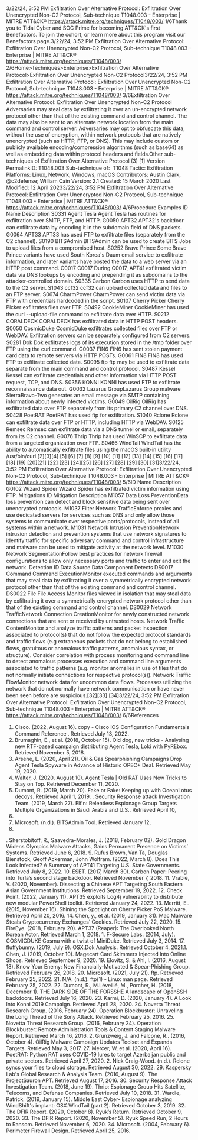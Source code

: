3/22/24, 3:52 PM Exﬁltration Over Alternative Protocol: Exﬁltration Over Unencrypted Non-C2 Protocol, Sub-technique T1048.003 - Enterprise | MITRE ATT&CK®
https://attack.mitre.org/techniques/T1048/003/ 1/6Thank you to Tidal Cyber and SOC Prime for becoming ATT&CK's ﬁrst Benefactors. To join the cohort, or learn more about this program visit our
Benefactors page.3/22/24, 3:52 PM Exﬁltration Over Alternative Protocol: Exﬁltration Over Unencrypted Non-C2 Protocol, Sub-technique T1048.003 - Enterprise | MITRE ATT&CK®
https://attack.mitre.org/techniques/T1048/003/ 2/6Home>Techniques>Enterprise>Exﬁltration Over Alternative Protocol>Exﬁltration Over Unencrypted Non-C2 Protocol3/22/24, 3:52 PM Exﬁltration Over Alternative Protocol: Exﬁltration Over Unencrypted Non-C2 Protocol, Sub-technique T1048.003 - Enterprise | MITRE ATT&CK®
https://attack.mitre.org/techniques/T1048/003/ 3/6Exﬁltration Over Alternative Protocol: Exﬁltration Over
Unencrypted Non-C2 Protocol
Adversaries may steal data by exﬁltrating it over an un-encrypted network protocol other than that of the existing command and control
channel. The data may also be sent to an alternate network location from the main command and control server.
Adversaries may opt to obfuscate this data, without the use of encryption, within network protocols that are natively unencrypted (such as
HTTP, FTP, or DNS). This may include custom or publicly available encoding/compression algorithms (such as base64) as well as
embedding data within protocol headers and ﬁelds.Other sub-techniques of Exﬁltration Over Alternative Protocol (3)
[1]
Version PermalinkID: T1048.003
Sub-technique of:  T1048
 
Tactic: Exﬁltration
 
Platforms: Linux, Network, Windows, macOS
Contributors: Austin Clark, @c2defense; William Cain
Version: 2.1
Created: 15 March 2020
Last Modiﬁed: 12 April 20233/22/24, 3:52 PM Exﬁltration Over Alternative Protocol: Exﬁltration Over Unencrypted Non-C2 Protocol, Sub-technique T1048.003 - Enterprise | MITRE ATT&CK®
https://attack.mitre.org/techniques/T1048/003/ 4/6Procedure Examples
ID Name Description
S0331 Agent Tesla Agent Tesla has routines for exﬁltration over SMTP, FTP, and HTTP.
G0050 APT32 APT32's backdoor can exﬁltrate data by encoding it in the subdomain ﬁeld of DNS packets.
G0064 APT33 APT33 has used FTP to exﬁltrate ﬁles (separately from the C2 channel).
S0190 BITSAdmin BITSAdmin can be used to create BITS Jobs to upload ﬁles from a compromised host.
S0252 Brave Prince Some Brave Prince variants have used South Korea's Daum email service to exﬁltrate information, and later
variants have posted the data to a web server via an HTTP post command.
C0017 C0017 During C0017, APT41 exﬁltrated victim data via DNS lookups by encoding and prepending it as subdomains
to the attacker-controlled domain.
S0335 Carbon Carbon uses HTTP to send data to the C2 server.
S1043 ccf32 ccf32 can upload collected data and ﬁles to an FTP server.
S0674 CharmPower CharmPower can send victim data via FTP with credentials hardcoded in the script.
S0107 Cherry Picker Cherry Picker exﬁltrates ﬁles over FTP.
S0492 CookieMiner CookieMiner has used the curl --upload-file command to exﬁltrate data over HTTP.
S0212 CORALDECK CORALDECK has exﬁltrated data in HTTP POST headers.
S0050 CosmicDuke CosmicDuke exﬁltrates collected ﬁles over FTP or WebDAV. Exﬁltration servers can be separately conﬁgured
from C2 servers.
S0281 Dok Dok exﬁltrates logs of its execution stored in the /tmp folder over FTP using the curl command.
G0037 FIN6 FIN6 has sent stolen payment card data to remote servers via HTTP POSTs.
G0061 FIN8 FIN8 has used FTP to exﬁltrate collected data.
S0095 ftp ftp may be used to exﬁltrate data separate from the main command and control protocol.
S0487 Kessel Kessel can exﬁltrate credentials and other information via HTTP POST request, TCP, and DNS.
S0356 KONNI KONNI has used FTP to exﬁltrate reconnaissance data out.
G0032 Lazarus
GroupLazarus Group malware SierraBravo-Two generates an email message via SMTP containing information
about newly infected victims.
G0049 OilRig OilRig has exﬁltrated data over FTP separately from its primary C2 channel over DNS.
S0428 PoetRAT PoetRAT has used ftp for exﬁltration.
S1040 Rclone Rclone can exﬁltrate data over FTP or HTTP, including HTTP via WebDAV.
S0125 Remsec Remsec can exﬁltrate data via a DNS tunnel or email, separately from its C2 channel.
G0076 Thrip Thrip has used WinSCP to exﬁltrate data from a targeted organization over FTP.
S0466 WindTail WindTail has the ability to automatically exﬁltrate ﬁles using the macOS built-in utility /usr/bin/curl.[2][3][4]
[5]
[6]
[7]
[8]
[9]
[10]
[11]
[12]
[13]
[14]
[15]
[16]
[17]
[18]
[19]
[20][21]
[22]
[23]
[24][25]
[26]
[27]
[28]
[29]
[30]
[31]3/22/24, 3:52 PM Exﬁltration Over Alternative Protocol: Exﬁltration Over Unencrypted Non-C2 Protocol, Sub-technique T1048.003 - Enterprise | MITRE ATT&CK®
https://attack.mitre.org/techniques/T1048/003/ 5/6ID Name Description
G0102 Wizard Spider Wizard Spider has exﬁltrated victim information using FTP.
Mitigations
ID Mitigation Description
M1057 Data Loss
PreventionData loss prevention can detect and block sensitive data being sent over unencrypted protocols.
M1037 Filter Network
TraﬃcEnforce proxies and use dedicated servers for services such as DNS and only allow those systems to
communicate over respective ports/protocols, instead of all systems within a network.
M1031 Network Intrusion
PreventionNetwork intrusion detection and prevention systems that use network signatures to identify traﬃc for
speciﬁc adversary command and control infrastructure and malware can be used to mitigate activity
at the network level.
M1030 Network
SegmentationFollow best practices for network ﬁrewall conﬁgurations to allow only necessary ports and traﬃc to
enter and exit the network.
Detection
ID Data Source Data Component Detects
DS0017 Command Command
ExecutionMonitor executed commands and arguments that may steal data by exﬁltrating it over a
symmetrically encrypted network protocol other than that of the existing command and
control channel.
DS0022 File File Access Monitor ﬁles viewed in isolation that may steal data by exﬁltrating it over a
symmetrically encrypted network protocol other than that of the existing command and
control channel.
DS0029 Network TraﬃcNetwork
Connection
CreationMonitor for newly constructed network connections that are sent or received by
untrusted hosts.
Network Traﬃc
ContentMonitor and analyze traﬃc patterns and packet inspection associated to protocol(s) that
do not follow the expected protocol standards and traﬃc ﬂows (e.g extraneous packets
that do not belong to established ﬂows, gratuitous or anomalous traﬃc patterns,
anomalous syntax, or structure). Consider correlation with process monitoring and
command line to detect anomalous processes execution and command line arguments
associated to traﬃc patterns (e.g. monitor anomalies in use of ﬁles that do not normally
initiate connections for respective protocol(s)).
Network Traﬃc
FlowMonitor network data for uncommon data ﬂows. Processes utilizing the network that do
not normally have network communication or have never been seen before are
suspicious.[32][33]
[34]3/22/24, 3:52 PM Exﬁltration Over Alternative Protocol: Exﬁltration Over Unencrypted Non-C2 Protocol, Sub-technique T1048.003 - Enterprise | MITRE ATT&CK®
https://attack.mitre.org/techniques/T1048/003/ 6/6References
1. Cisco. (2022, August 16). copy - Cisco IOS Conﬁguration
Fundamentals Command Reference . Retrieved July 13, 2022.
2. Brumaghin, E., et al. (2018, October 15). Old dog, new tricks -
Analysing new RTF-based campaign distributing Agent Tesla,
Loki with PyREbox. Retrieved November 5, 2018.
3. Arsene, L. (2020, April 21). Oil & Gas Spearphishing
Campaigns Drop Agent Tesla Spyware in Advance of Historic
OPEC+ Deal. Retrieved May 19, 2020.
4. Walter, J. (2020, August 10). Agent Tesla | Old RAT Uses New
Tricks to Stay on Top. Retrieved December 11, 2020.
5. Dumont, R. (2019, March 20). Fake or Fake: Keeping up with
OceanLotus decoys. Retrieved April 1, 2019.
 . Security Response attack Investigation Team. (2019, March
27). Elﬁn: Relentless Espionage Group Targets Multiple
Organizations in Saudi Arabia and U.S.. Retrieved April 10,
2019.
7. Microsoft. (n.d.). BITSAdmin Tool. Retrieved January 12,
2018.
 . Sherstobitoff, R., Saavedra-Morales, J. (2018, February 02).
Gold Dragon Widens Olympics Malware Attacks, Gains
Permanent Presence on Victims’ Systems. Retrieved June 6,
2018.
9. Rufus Brown, Van Ta, Douglas Bienstock, Geoff Ackerman,
John Wolfram. (2022, March 8). Does This Look Infected? A
Summary of APT41 Targeting U.S. State Governments.
Retrieved July 8, 2022.
10. ESET. (2017, March 30). Carbon Paper: Peering into Turla’s
second stage backdoor. Retrieved November 7, 2018.
11. Vrabie, V. (2020, November). Dissecting a Chinese APT
Targeting South Eastern Asian Government Institutions.
Retrieved September 19, 2022.
12. Check Point. (2022, January 11). APT35 exploits Log4j
vulnerability to distribute new modular PowerShell toolkit.
Retrieved January 24, 2022.
13. Merritt, E.. (2015, November 16). Shining the Spotlight on
Cherry Picker PoS Malware. Retrieved April 20, 2016.
14. Chen, y., et al. (2019, January 31). Mac Malware Steals
Cryptocurrency Exchanges’ Cookies. Retrieved July 22, 2020.
15. FireEye. (2018, February 20). APT37 (Reaper): The Overlooked
North Korean Actor. Retrieved March 1, 2018.
1 . F-Secure Labs. (2014, July). COSMICDUKE Cosmu with a twist
of MiniDuke. Retrieved July 3, 2014.
17. ﬂuffybunny. (2019, July 9). OSX.Dok Analysis. Retrieved
October 4, 2021.1 . Chen, J. (2019, October 10). Magecart Card Skimmers Injected
Into Online Shops. Retrieved September 9, 2020.
19. Elovitz, S. & Ahl, I. (2016, August 18). Know Your Enemy: New
Financially-Motivated & Spear-Phishing Group. Retrieved
February 26, 2018.
20. Microsoft. (2021, July 21). ftp. Retrieved February 25, 2022.
21. N/A. (n.d.). ftp(1) - Linux man page. Retrieved February 25,
2022.
22. Dumont, R., M.Léveillé, M., Porcher, H. (2018, December 1).
THE DARK SIDE OF THE FORSSHE A landscape of OpenSSH
backdoors. Retrieved July 16, 2020.
23. Karmi, D. (2020, January 4). A Look Into Konni 2019
Campaign. Retrieved April 28, 2020.
24. Novetta Threat Research Group. (2016, February 24).
Operation Blockbuster: Unraveling the Long Thread of the
Sony Attack. Retrieved February 25, 2016.
25. Novetta Threat Research Group. (2016, February 24).
Operation Blockbuster: Remote Administration Tools &
Content Staging Malware Report. Retrieved March 16, 2016.
2 . Grunzweig, J. and Falcone, R.. (2016, October 4). OilRig
Malware Campaign Updates Toolset and Expands Targets.
Retrieved May 3, 2017.
27. Mercer, W, et al. (2020, April 16). PoetRAT: Python RAT uses
COVID-19 lures to target Azerbaijan public and private sectors.
Retrieved April 27, 2020.
2 . Nick Craig-Wood. (n.d.). Rclone syncs your ﬁles to cloud
storage. Retrieved August 30, 2022.
29. Kaspersky Lab's Global Research & Analysis Team. (2016,
August 9). The ProjectSauron APT. Retrieved August 17, 2016.
30. Security Response Attack Investigation Team. (2018, June
19). Thrip: Espionage Group Hits Satellite, Telecoms, and
Defense Companies. Retrieved July 10, 2018.
31. Wardle, Patrick. (2019, January 15). Middle East Cyber-
Espionage analyzing WindShift's implant: OSX.WindTail (part
2). Retrieved October 3, 2019.
32. The DFIR Report. (2020, October 8). Ryuk’s Return. Retrieved
October 9, 2020.
33. The DFIR Report. (2020, November 5). Ryuk Speed Run, 2
Hours to Ransom. Retrieved November 6, 2020.
34. Microsoft. (2004, February 6). Perimeter Firewall Design.
Retrieved April 25, 2016.